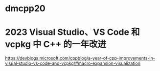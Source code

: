 # dmcpp20

# 2023 Visual Studio、VS Code 和 vcpkg 中 C++ 的一年改进
https://devblogs.microsoft.com/cppblog/a-year-of-cpp-improvements-in-visual-studio-vs-code-and-vcpkg/#macro-expansion-visualization